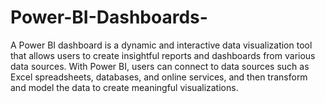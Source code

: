 # Power-BI-Dashboards-
A Power BI dashboard is a dynamic and interactive data visualization tool that allows users to create insightful reports and dashboards from various data sources. With Power BI, users can connect to data sources such as Excel spreadsheets, databases, and online services, and then transform and model the data to create meaningful visualizations.
